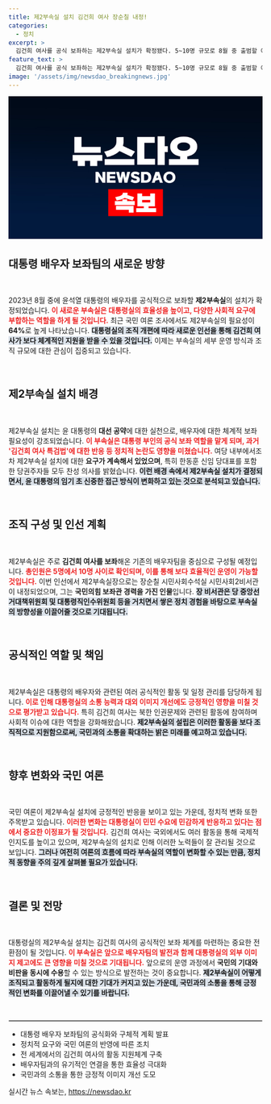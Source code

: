 ```yaml
---
title: 제2부속실 설치 김건희 여사 장순칠 내정!
categories:
  - 정치
excerpt: >
  김건희 여사를 공식 보좌하는 제2부속실 설치가 확정됐다. 5~10명 규모로 8월 중 출범할 예정이며, 여당과 국민 여론의 압박이 결정적이었다. 제2부속실 설치는 불필요한 갈등을 해소하고 대통령실 조직의 효율성을 높이는 목표로 추진된다.
feature_text: >
  김건희 여사를 공식 보좌하는 제2부속실 설치가 확정됐다. 5~10명 규모로 8월 중 출범할 예정이며, 여당과 국민 여론의 압박이 결정적이었다. 제2부속실 설치는 불필요한 갈등을 해소하고 대통령실 조직의 효율성을 높이는 목표로 추진된다.
image: '/assets/img/newsdao_breakingnews.jpg'
---
```


<p><img src="/assets/img/newsdao_breakingnews.jpg" alt="pcversion 속보" /></p>

<h2 data-ke-size="size26">대통령 배우자 보좌팀의 새로운 방향</h2>

<p data-ke-size="size16">&nbsp;</p>

<p>2023년 8월 중에 윤석열 대통령의 배우자를 공식적으로 보좌할 <strong>제2부속실</strong>의 설치가 확정되었습니다. <b><span style="color: #ee2323;">이 새로운 부속실은 대통령실의 효율성을 높이고, 다양한 사회적 요구에 부합하는 역할을 하게 될 것입니다.</span></b> 최근 국민 여론 조사에서도 제2부속실의 필요성이 <strong>64%</strong>로 높게 나타났습니다. <b><span style="background-color: #21538527;">대통령실의 조직 개편에 따라 새로운 인선을 통해 김건희 여사가 보다 체계적인 지원을 받을 수 있을 것입니다.</span></b> 이제는 부속실의 세부 운영 방식과 조직 규모에 대한 관심이 집중되고 있습니다. </p>

<p data-ke-size="size16">&nbsp;</p>

<h2 data-ke-size="size26">제2부속실 설치 배경</h2>

<p data-ke-size="size16">&nbsp;</p>

<p>제2부속실 설치는 윤 대통령의 <strong>대선 공약</strong>에 대한 실천으로, 배우자에 대한 체계적 보좌 필요성이 강조되었습니다. <b><span style="color: #ee2323;">이 부속실은 대통령 부인의 공식 보좌 역할을 맡게 되며, 과거 '김건희 여사 특검법'에 대한 반응 등 정치적 논란도 영향을 미쳤습니다.</span></b> 여당 내부에서조차 제2부속실 설치에 대한 <strong>요구가 계속해서 있었으며</strong>, 특히 한동훈 신임 당대표를 포함한 당권주자들 모두 찬성 의사를 밝혔습니다. <b><span style="background-color: #21538527;">이런 배경 속에서 제2부속실 설치가 결정되면서, 윤 대통령의 임기 초 신중한 접근 방식이 변화하고 있는 것으로 분석되고 있습니다.</span></b></p>

<p data-ke-size="size16">&nbsp;</p>

<h2 data-ke-size="size26">조직 구성 및 인선 계획</h2>

<p data-ke-size="size16">&nbsp;</p>

<p>제2부속실은 주로 <strong>김건희 여사를 보좌</strong>해온 기존의 배우자팀을 중심으로 구성될 예정입니다. <b><span style="color: #ee2323;">총인원은 5명에서 10명 사이로 확인되며, 이를 통해 보다 효율적인 운영이 가능할 것입니다.</span></b> 이번 인선에서 제2부속실장으로는 장순칠 시민사회수석실 시민사회2비서관이 내정되었으며, 그는 <strong>국민의힘 보좌관 경력을 가진 인물</strong>입니다. <b><span style="background-color: #21538527;">장 비서관은 당 중앙선거대책위원회 및 대통령직인수위원회 등을 거치면서 쌓은 정치 경험을 바탕으로 부속실의 방향성을 이끌어줄 것으로 기대됩니다.</span></b></p>

<p data-ke-size="size16">&nbsp;</p>

<h2 data-ke-size="size26">공식적인 역할 및 책임</h2>

<p data-ke-size="size16">&nbsp;</p>

<p>제2부속실은 대통령의 배우자와 관련된 여러 공식적인 활동 및 일정 관리를 담당하게 됩니다. <b><span style="color: #ee2323;">이로 인해 대통령실의 <strong>소통 능력과 대외 이미지 개선</strong>에도 긍정적인 영향을 미칠 것으로 평가받고 있습니다.</span></b> 특히 김건희 여사는 북한 인권문제와 관련된 활동에 참여하며 사회적 이슈에 대한 역할을 강화해왔습니다. <b><span style="background-color: #21538527;">제2부속실의 설립은 이러한 활동을 보다 조직적으로 지원함으로써, 국민과의 소통을 확대하는 밝은 미래를 예고하고 있습니다.</span></b></p>

<p data-ke-size="size16">&nbsp;</p>

<h2 data-ke-size="size26">향후 변화와 국민 여론</h2>

<p data-ke-size="size16">&nbsp;</p>

<p>국민 여론이 제2부속실 설치에 긍정적인 반응을 보이고 있는 가운데, 정치적 변화 또한 주목받고 있습니다. <b><span style="color: #ee2323;">이러한 변화는 대통령실이 <strong>민민 수요에 민감하게 반응하고 있다는 점</strong>에서 중요한 이정표가 될 것입니다.</span></b> 김건희 여사는 국외에서도 여러 활동을 통해 국제적 인지도를 높이고 있으며, 제2부속실의 설치로 인해 이러한 노력들이 잘 관리될 것으로 보입니다. <b><span style="background-color: #21538527;">그러나 여전히 여론의 흐름에 따라 부속실의 역할이 변화할 수 있는 만큼, 정치적 동향을 주의 깊게 살펴볼 필요가 있습니다.</span></b></p>

<p data-ke-size="size16">&nbsp;</p>

<h2 data-ke-size="size26">결론 및 전망</h2>

<p data-ke-size="size16">&nbsp;</p>

<p>대통령실의 제2부속실 설치는 김건희 여사의 공식적인 보좌 체계를 마련하는 중요한 전환점이 될 것입니다. <b><span style="color: #ee2323;">이 부속실은 앞으로 배우자팀의 발전과 함께 대통령실의 외부 이미지 제고에도 큰 영향을 미칠 것으로 기대됩니다.</span></b> 앞으로의 운영 과정에서 <strong>국민의 기대와 비판을 동시에 수용</strong>할 수 있는 방식으로 발전하는 것이 중요합니다. <b><span style="background-color: #21538527;">제2부속실이 어떻게 조직되고 활동하게 될지에 대한 기대가 커지고 있는 가운데, 국민과의 소통을 통해 긍정적인 변화를 이끌어낼 수 있기를 바랍니다.</span></b></p>

<p data-ke-size="size16">&nbsp;</p>

<hr style="border: 1px solid #ccc;">

<ul>
    <li>대통령 배우자 보좌팀의 공식화와 구체적 계획 발표</li>
    <li>정치적 요구와 국민 여론의 반영에 따른 조치</li>
    <li>전 세계에서의 김건희 여사의 활동 지원체계 구축</li>
    <li>배우자팀과의 유기적인 연결을 통한 효율성 극대화</li>
    <li>국민과의 소통을 통한 긍정적 이미지 개선 도모</li>
</ul>
실시간 뉴스 속보는, <a href="https://newsdao.kr" rel="dofollow">https://newsdao.kr</a>


